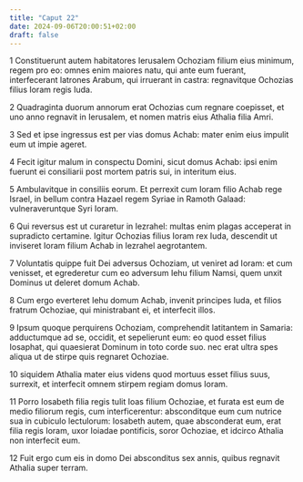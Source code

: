 ```yaml
---
title: "Caput 22"
date: 2024-09-06T20:00:51+02:00
draft: false
---
```



1 Constituerunt autem habitatores Ierusalem Ochoziam filium eius minimum, regem pro eo: omnes enim maiores natu, qui ante eum fuerant, interfecerant latrones Arabum, qui irruerant in castra: regnavitque Ochozias filius Ioram regis Iuda.

2 Quadraginta duorum annorum erat Ochozias cum regnare coepisset, et uno anno regnavit in Ierusalem, et nomen matris eius Athalia filia Amri.

3 Sed et ipse ingressus est per vias domus Achab: mater enim eius impulit eum ut impie ageret.

4 Fecit igitur malum in conspectu Domini, sicut domus Achab: ipsi enim fuerunt ei consiliarii post mortem patris sui, in interitum eius.

5 Ambulavitque in consiliis eorum. Et perrexit cum Ioram filio Achab rege Israel, in bellum contra Hazael regem Syriae in Ramoth Galaad: vulneraveruntque Syri Ioram.

6 Qui reversus est ut curaretur in Iezrahel: multas enim plagas acceperat in supradicto certamine. Igitur Ochozias filius Ioram rex Iuda, descendit ut inviseret Ioram filium Achab in Iezrahel aegrotantem.

7 Voluntatis quippe fuit Dei adversus Ochoziam, ut veniret ad Ioram: et cum venisset, et egrederetur cum eo adversum Iehu filium Namsi, quem unxit Dominus ut deleret domum Achab.

8 Cum ergo everteret Iehu domum Achab, invenit principes Iuda, et filios fratrum Ochoziae, qui ministrabant ei, et interfecit illos.

9 Ipsum quoque perquirens Ochoziam, comprehendit latitantem in Samaria: adductumque ad se, occidit, et sepelierunt eum: eo quod esset filius Iosaphat, qui quaesierat Dominum in toto corde suo. nec erat ultra spes aliqua ut de stirpe quis regnaret Ochoziae.

10 siquidem Athalia mater eius videns quod mortuus esset filius suus, surrexit, et interfecit omnem stirpem regiam domus Ioram.

11 Porro Iosabeth filia regis tulit Ioas filium Ochoziae, et furata est eum de medio filiorum regis, cum interficerentur: absconditque eum cum nutrice sua in cubiculo lectulorum: Iosabeth autem, quae absconderat eum, erat filia regis Ioram, uxor Ioiadae pontificis, soror Ochoziae, et idcirco Athalia non interfecit eum.

12 Fuit ergo cum eis in domo Dei absconditus sex annis, quibus regnavit Athalia super terram.

